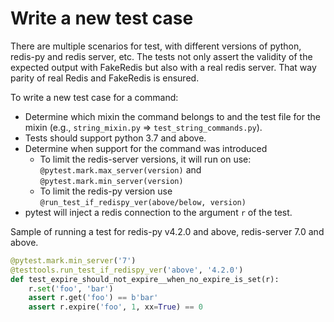 
# Write a new test case

There are multiple scenarios for test, with different versions of python, redis-py and redis server, etc.
The tests not only assert the validity of the expected output with FakeRedis but also with a real redis server.
That way parity of real Redis and FakeRedis is ensured.

To write a new test case for a command:

- Determine which mixin the command belongs to and the test file for
  the mixin (e.g., `string_mixin.py` => `test_string_commands.py`).
- Tests should support python 3.7 and above.
- Determine when support for the command was introduced
    - To limit the redis-server versions, it will run on use:
      `@pytest.mark.max_server(version)` and `@pytest.mark.min_server(version)`
    - To limit the redis-py version use `@run_test_if_redispy_ver(above/below, version)`
- pytest will inject a redis connection to the argument `r` of the test.

Sample of running a test for redis-py v4.2.0 and above, redis-server 7.0 and above.

```python
@pytest.mark.min_server('7')
@testtools.run_test_if_redispy_ver('above', '4.2.0')
def test_expire_should_not_expire__when_no_expire_is_set(r):
    r.set('foo', 'bar')
    assert r.get('foo') == b'bar'
    assert r.expire('foo', 1, xx=True) == 0
```
